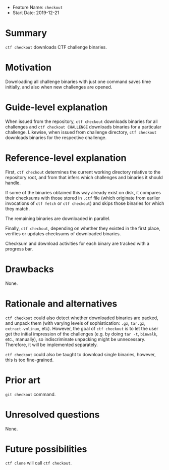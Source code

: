 - Feature Name: `checkout`
- Start Date: 2019-12-21

# Summary
[summary]: #summary

`ctf checkout` downloads CTF challenge binaries.

# Motivation
[motivation]: #motivation

Downloading all challenge binaries with just one command saves time initially, and also when new challenges are opened.

# Guide-level explanation
[guide-level-explanation]: #guide-level-explanation

When issued from the repository, `ctf checkout` downloads binaries for all challenges and `ctf checkout CHALLENGE`
downloads binaries for a particular challenge. Likewise, when issued from challenge directory, `ctf checkout` downloads
binaries for the respective challenge.

# Reference-level explanation
[reference-level-explanation]: #reference-level-explanation

First, `ctf checkout` determines the current working directory relative to the repository root, and from that infers
which challenges and binaries it should handle.

If some of the binaries obtained this way already exist on disk, it compares their checksums with those stored in `.ctf`
file (which originate from earlier invocations of `ctf fetch` or `ctf checkout`) and skips those binaries for which they
match.

The remaining binaries are downloaded in parallel.

Finally, `ctf checkout`, depending on whether they existed in the first place, verifies or updates checksums of
downloaded binaries.

Checksum and download activities for each binary are tracked with a progress bar.

# Drawbacks
[drawbacks]: #drawbacks

None.

# Rationale and alternatives
[rationale-and-alternatives]: #rationale-and-alternatives

`ctf checkout` could also detect whether downloaded binaries are packed, and unpack them (with varying levels of
sophistication: `.gz`, `tar.gz`, `extract-vmlinux`, etc). However, the goal of `ctf checkout` is to let the user get the
initial impression of the challenges (e.g. by doing `tar -t`, `binwalk`, etc., manually), so indiscriminate unpacking
might be unnecessary. Therefore, it will be implemented separately.

`ctf checkout` could also be taught to download single binaries, however, this is too fine-grained.

# Prior art
[prior-art]: #prior-art

`git checkout` command.

# Unresolved questions
[unresolved-questions]: #unresolved-questions

None.

# Future possibilities
[future-possibilities]: #future-possibilities

`ctf clone` will call `ctf checkout`.
